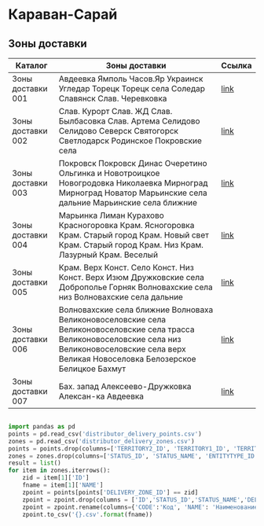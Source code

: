 # Караван-Сарай

## Зоны доставки

| Каталог  | Зоны доставки   |  Ссылка |
| ------------ | ------------ | ------------ |
| Зоны доставки 001 | Авдеевка Ямполь Часов.Яр Украинск Угледар Торецк Торецк села Соледар Славянск Слав. Черевковка  | [link](https://www.google.com/maps/d/viewer?mid=11PwZAdIqZBCF6J3svIo3EyXGpKb4ptV0&ll=48.7763943405649%2C37.865120024530775&z=11 "link")  |
|  Зоны доставки 002 |  Слав. Курорт Слав. ЖД Слав. Былбасовка Слав. Артема Селидово Селидово Северск Святогорск Светлодарск Родинское Покровские села |  [link](https://www.google.com/maps/d/edit?mid=1GCiqyZb-G__tnXK8RfscEjM0ppWYDISh&usp=sharing "link") |
|  Зоны доставки 003   | Покровск Покровск Динас Очеретино Ольгинка и Новотроицкое Новогродовка Николаевка Мирноград Мирноград Новатор Марьинские села дальние Марьинские села ближние  |  [link](https://www.google.com/maps/d/edit?mid=12V-0539VGohyWIgBFqKbHYSAnH6vkQsC&usp=sharing "link") |
| Зоны доставки 004|  Марьинка Лиман Курахово Красногоровка Крам. Ясногоровка Крам. Старый город Крам. Новый свет Крам. Старый город Крам. Низ Крам. Лазурный Крам. Веселый | [link](https://www.google.com/maps/d/edit?mid=1F1RgOep9G0_ZGSc9FHNdpD9M9nvYXFBO&usp=sharing "link")  |
|  Зоны доставки 005 |  Крам. Верх Конст. Село Конст. Низ Конст. Верх Изюм Дружковские села Доброполье Горняк Волновахские села низ Волновахские села дальние |  [link](https://www.google.com/maps/d/edit?mid=1bQtlMnecQgXcV5jvXwL1U7OLpJnozrtP&usp=sharing "link") |
|Зоны доставки 006|  Волновахские села ближние Волноваха Великоновоселовские села Великоновоселовские села трасса Великоновоселовские села низ Великоновоселовские села верх Великая Новоселовка Белозерское Белицкое Бахмут | [link](https://www.google.com/maps/d/edit?mid=1vfPeCx9V5NvSWU_qgQd7s_uSDVtPMWJ8&usp=sharing "link")  |
| Зоны доставки 007  | Бах. запад Алексеево-Дружковка Алексан-ка Авдеевка  | [link](https://www.google.com/maps/d/edit?mid=1DcQIcQZ7RVSjD8Z9poz3GwaEyXCaoUxM&usp=sharing "link")  |

~~~python

import pandas as pd
points = pd.read_csv('distributor_delivery_points.csv')
zones = pd.read_csv('distributor_delivery_zones.csv')
points = points.drop(columns=['TERRITORY2_ID', 'TERRITORY1_ID', 'TERRITORY3_ID', 'COORDINATES_FILLING', 'CREATED_BY', 'CREATED_LOGIN', 'CREATED_DATE', 'BRANCH_ID', 'BRANCH_NAME', 'TRADE_NETWORKS_NAME'])
zones = zones.drop(columns=['STATUS_ID', 'STATUS_NAME', 'ENTITYTYPE_ID', 'MIN_SUM_SHOP', 'MIN_SUM_CAR', 'REMOVAL_RATE', 'ROWID'])
result = list()
for item in zones.iterrows():
    zid = item[1]['ID']
    fname = item[1]['NAME']
    zpoint = points[points['DELIVERY_ZONE_ID'] == zid]
    zpoint = zpoint.drop(columns = ['ID','STATUS_ID','STATUS_NAME','DELIVERY_ZONE_ID','TERRITORY_LEVEL','TERRITORY_TYPE_ID'])
    zpoint = zpoint.rename(columns={'CODE':'Код', 'NAME': 'Наименование', 'TERRITORY2_NAME': 'Район', 'TERRITORY3_NAME': 'Нас. пункт', 'DELIVERY_ZONE_NAME':'Зона доставки', 'ADDITIONAL_SHOP_ADDRESS':'Адрес','ACTIVE_WC_QTY': 'Кол-во УР','LATITUDE':'Широта','LONGTITUDE':'Долгота','DISTRIBUTOR_MARKET_TYPE_NAME':'Тип','TERRITORY1_NAME':'Область'})
    zpoint.to_csv('{}.csv'.format(fname))
